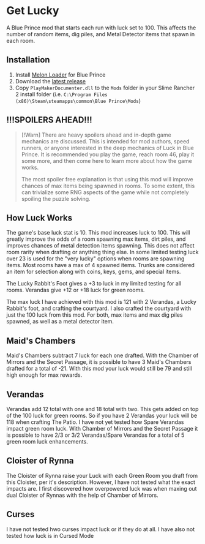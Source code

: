 # Get Lucky

A Blue Prince mod that starts each run with luck set to 100. This affects the number of random items, dig piles, and Metal Detector items that spawn in each room.

## Installation

1. Install [Melon Loader](https://melonwiki.xyz/#/?id=automated-installation) for Blue Prince
1. Download the [latest release](https://github.com/markekraus/PlayMakerDocumenter/releases)
1. Copy `PlayMakerDocumenter.dll` to the `Mods` folder in your Slime Rancher 2 install folder (i.e. `C:\Program Files (x86)\Steam\steamapps\common\Blue Prince\Mods`)

## !!!SPOILERS AHEAD!!!

> [!Warn]
> There are heavy spoilers ahead and in-depth game mechanics are discussed. This is intended for mod authors, speed runners, or anyone interested in the deep mechanics of Luck in Blue Prince. It is recommended you play the game, reach room 46, play it some more, and then come here to learn more about how the game works.
>
> The most spoiler free explanation is that using this mod will improve chances of max items being spawned in rooms. To some extent, this can trivialize some RNG aspects of the game while not completely spoiling the puzzle solving.

## How Luck Works

The game's base luck stat is 10. This mod increases luck to 100. This will greatly improve the odds of a room spawning max items, dirt piles, and improves chances of metal detection items spawning. This does not affect room rarity when drafting or anything thing else. In some limited testing luck over 23 is used for the "very lucky" options when rooms are spawning items. Most rooms have a max of 4 spawned items. Trunks are considered an item for selection along with coins, keys, gems, and special items.

The Lucky Rabbit's Foot gives a +3 to luck in my limited testing for all rooms. Verandas give +12 or +18 luck for green rooms.

The max luck I have achieved with this mod is 121 with 2 Verandas, a Lucky Rabbit's foot, and crafting the courtyard. I also crafted the courtyard with just the 100 luck from this mod. For both, max items and max dig piles spawned, as well as a metal detector item.

## Maid's Chambers

Maid's Chambers subtract 7 luck for each one drafted. With the Chamber of Mirrors and the Secret Passage, it is possible to have 3 Maid's Chambers drafted for a total of -21. With this mod your luck would still be 79 and still high enough for max rewards.

## Verandas

Verandas add 12 total with one and 18 total with two. This gets added on top of the 100 luck for green rooms. So if you have 2 Verandas your luck will be 118 when crafting The Patio. I have not yet tested how Spare Verandas impact green room luck. With Chamber of Mirrors and the Secret Passage it is possible to have 2/3 or 3/2 Verandas/Spare Verandas for a total of 5 green room luck enhancements.

## Cloister of Rynna

The Cloister of Rynna raise your Luck with each Green Room you draft from this Cloister, per it's description. However, I have not tested what the exact impacts are. I first discovered how overpowered luck was when maxing out dual Cloister of Rynnas with the help of Chamber of Mirrors.

## Curses

I have not tested hwo curses impact luck or if they do at all. I have also not tested how luck is in Cursed Mode
